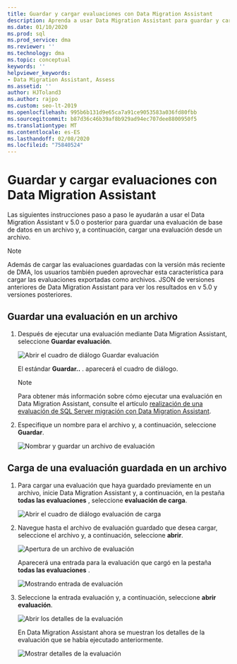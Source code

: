 ```yaml
---
title: Guardar y cargar evaluaciones con Data Migration Assistant
description: Aprenda a usar Data Migration Assistant para guardar y cargar evaluaciones.
ms.date: 01/10/2020
ms.prod: sql
ms.prod_service: dma
ms.reviewer: ''
ms.technology: dma
ms.topic: conceptual
keywords: ''
helpviewer_keywords:
- Data Migration Assistant, Assess
ms.assetid: ''
author: HJToland3
ms.author: rajpo
ms.custom: seo-lt-2019
ms.openlocfilehash: 995b6b131d9e65ca7a91ce9053583a036fd80fbb
ms.sourcegitcommit: b87d36c46b39af8b929ad94ec707dee8800950f5
ms.translationtype: MT
ms.contentlocale: es-ES
ms.lasthandoff: 02/08/2020
ms.locfileid: "75840524"
---
```

# <a name="save-and-load-assessments-with-data-migration-assistant"></a>Guardar y cargar evaluaciones con Data Migration Assistant

Las siguientes instrucciones paso a paso le ayudarán a usar el Data Migration Assistant v 5.0 o posterior para guardar una evaluación de base de datos en un archivo y, a continuación, cargar una evaluación desde un archivo.

> [!NOTE]
> Además de cargar las evaluaciones guardadas con la versión más reciente de DMA, los usuarios también pueden aprovechar esta característica para cargar las evaluaciones exportadas como archivos. JSON de versiones anteriores de Data Migration Assistant para ver los resultados en v 5.0 y versiones posteriores.

## <a name="saving-an-assessment-to-a-file"></a>Guardar una evaluación en un archivo

1. Después de ejecutar una evaluación mediante Data Migration Assistant, seleccione **Guardar evaluación**.

   ![Abrir el cuadro de diálogo Guardar evaluación](../dma/media/dma-save-load-assessments/dma-open-save-dialog.png)

   El estándar **Guardar..** . aparecerá el cuadro de diálogo.

   > [!NOTE]
   > Para obtener más información sobre cómo ejecutar una evaluación en Data Migration Assistant, consulte el artículo [realización de una evaluación de SQL Server migración con Data Migration Assistant](../dma/dma-assesssqlonprem.md).

2. Especifique un nombre para el archivo y, a continuación, seleccione **Guardar**.

   ![Nombrar y guardar un archivo de evaluación](../dma/media/dma-save-load-assessments/dma-name-save-assessment.png)

## <a name="loading-an-assessment-saved-to-a-file"></a>Carga de una evaluación guardada en un archivo

1. Para cargar una evaluación que haya guardado previamente en un archivo, inicie Data Migration Assistant y, a continuación, en la pestaña **todas las evaluaciones** , seleccione **evaluación de carga**.

   ![Abrir el cuadro de diálogo evaluación de carga](../dma/media/dma-save-load-assessments/dma-open-load-dialog.png)

2. Navegue hasta el archivo de evaluación guardado que desea cargar, seleccione el archivo y, a continuación, seleccione **abrir**.

   ![Apertura de un archivo de evaluación](../dma/media/dma-save-load-assessments/dma-open-assessment.png)

   Aparecerá una entrada para la evaluación que cargó en la pestaña **todas las evaluaciones** .

   ![Mostrando entrada de evaluación](../dma/media/dma-save-load-assessments/dma-display-assessment-entry.png)

3. Seleccione la entrada evaluación y, a continuación, seleccione **abrir evaluación**.

   ![Abrir los detalles de la evaluación](../dma/media/dma-save-load-assessments/dma-open-assessment-detail.png)

   En Data Migration Assistant ahora se muestran los detalles de la evaluación que se había ejecutado anteriormente.

   ![Mostrar detalles de la evaluación](../dma/media/dma-save-load-assessments/dma-display-assessment-detail.png)
